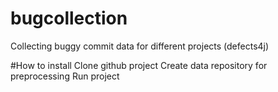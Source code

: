 # bugcollection
Collecting buggy commit data for different projects (defects4j)

#How to install
Clone github project
Create data repository for preprocessing
Run project
